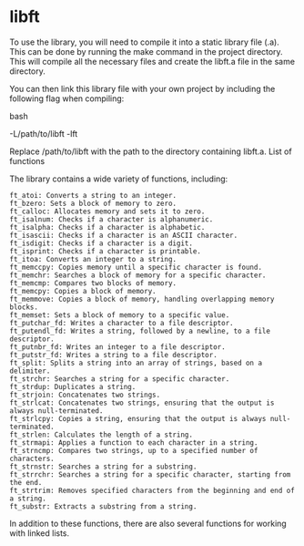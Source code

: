 # libft

To use the library, you will need to compile it into a static library file (.a). This can be done by running the make command in the project directory. This will compile all the necessary files and create the libft.a file in the same directory.

You can then link this library file with your own project by including the following flag when compiling:

bash

-L/path/to/libft -lft

Replace /path/to/libft with the path to the directory containing libft.a.
List of functions

The library contains a wide variety of functions, including:

    ft_atoi: Converts a string to an integer.
    ft_bzero: Sets a block of memory to zero.
    ft_calloc: Allocates memory and sets it to zero.
    ft_isalnum: Checks if a character is alphanumeric.
    ft_isalpha: Checks if a character is alphabetic.
    ft_isascii: Checks if a character is an ASCII character.
    ft_isdigit: Checks if a character is a digit.
    ft_isprint: Checks if a character is printable.
    ft_itoa: Converts an integer to a string.
    ft_memccpy: Copies memory until a specific character is found.
    ft_memchr: Searches a block of memory for a specific character.
    ft_memcmp: Compares two blocks of memory.
    ft_memcpy: Copies a block of memory.
    ft_memmove: Copies a block of memory, handling overlapping memory blocks.
    ft_memset: Sets a block of memory to a specific value.
    ft_putchar_fd: Writes a character to a file descriptor.
    ft_putendl_fd: Writes a string, followed by a newline, to a file descriptor.
    ft_putnbr_fd: Writes an integer to a file descriptor.
    ft_putstr_fd: Writes a string to a file descriptor.
    ft_split: Splits a string into an array of strings, based on a delimiter.
    ft_strchr: Searches a string for a specific character.
    ft_strdup: Duplicates a string.
    ft_strjoin: Concatenates two strings.
    ft_strlcat: Concatenates two strings, ensuring that the output is always null-terminated.
    ft_strlcpy: Copies a string, ensuring that the output is always null-terminated.
    ft_strlen: Calculates the length of a string.
    ft_strmapi: Applies a function to each character in a string.
    ft_strncmp: Compares two strings, up to a specified number of characters.
    ft_strnstr: Searches a string for a substring.
    ft_strrchr: Searches a string for a specific character, starting from the end.
    ft_strtrim: Removes specified characters from the beginning and end of a string.
    ft_substr: Extracts a substring from a string.

In addition to these functions, there are also several functions for working with linked lists.

